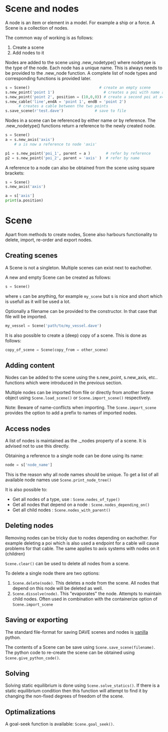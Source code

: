 # Scene and nodes
A node is an item or element in a model. For example a ship or a force.
A Scene is a collection of nodes.

The common way of working is as follows:

1. Create a scene
2. Add nodes to it

Nodes are added to the scene using .new_nodetype() where nodetype is the type of the node. Each node has a unique name. This is always needs to be provided to the .new_node function.
A complete list of node types and corresponding functions is provided later.

```python
s = Scene()                               # create an empty scene
s.new_point('point 1')                      # creates a poi with name anchor
s.new_point('point 2', position = (10,0,0)) # create a second poi at x=10
s.new_cable('line',endA = 'point 1', endB = 'point 2')
	  # creates a cable between the two points
s.save_scene(r'test.dave')              # save to file
```

Nodes in a scene can be referenced by either name or by reference.
The .new_nodetype() functions return a reference to the newly created node.

```python
s = Scene()
a = s.new_axis('axis')
	# a is now a reference to node 'axis'

p1 = s.new_point('poi_1', parent = a )       # refer by reference
p2 = s.new_point('poi_2', parent = 'axis' )  # refer by name
```

A reference to a node can also be obtained from the scene using square brackets:

```python
s = Scene()
s.new_axis('axis')

a = s['axis']
print(a.position)
```


# Scene

Apart from methods to create nodes, Scene also harbours functionality to delete, import, re-order and export nodes.

## Creating scenes

A Scene is not a singleton. Multiple scenes can exist next to eachother.

A new and empty Scene can be created as follows:

```python
s = Scene()
```

 where `s` can be anything, for example `my_scene` but s is nice and short which is usefull as it will be used a lot.

 Optionally a filename can be provided to the constructor. In that case that file will be imported.
 
```python
my_vessel = Scene('path/to/my_vessel.dave')
```

It is also possible to create a (deep) copy of a scene. This is done as follows:

```python
copy_of_scene = Scene(copy_from = other_scene)
```


## Adding content

Nodes can be added to the scene using the s.new_point, s.new_axis, etc.. functions which were introduced in the previous section.


Multiple nodes can be imported from file or directly from another Scene object using `Scene.load_scene()` or `Scene.import_scene()` respectively.

Note: Beware of name-conflicts when importing. The `Scene.import_scene` provides the option to add a prefix to names of imported nodes.


## Access nodes

A list of nodes is maintained as the ._nodes property of a scene. It is advised not to use this directly.

Obtaining a reference to a single node can be done using its name:

```python
node = s['node_name']
```

This is the reason why all node names should be unique. To get a list of all available node names use `Scene.print_node_tree()`

It is also possible to:

- Get all nodes of a type, use : `Scene.nodes_of_type()`
- Get all nodes that depend on a node : `Scene.nodes_depending_on()`
- Get all child nodes : `Scene.nodes_with_parent()`

## Deleting nodes

Removing nodes can be tricky due to nodes depending on eachother. For example deleting a poi which is also used a endpoint for a cable will cause problems for that cable.
The same applies to axis systems with nodes on it (children)

`Scene.clear()` can be used to delete all nodes from a scene.

To delete a single node there are two options:

1. `Scene.delete(node)`. This deletes a node from the scene. All nodes that depend on this node will be deleted as well.
2. `Scene.dissolve(node)`. This "evaporates" the node. Attempts to maintain child nodes. Often used in combination with the containerize option of `Scene.import_scene`

## Saving or exporting

The standard file-format for saving DAVE scenes and nodes is [vanilla](https://en.wikipedia.org/wiki/Vanilla_software) python.

The contents of a Scene can be save using `Scene.save_scene(filename)`. The python code to re-create the scene can be obtained using `Scene.give_python_code()`.

## Solving

Solving static equilibrium is done using `Scene.solve_statics()`. If there is a static equilibrium condition then this function will attempt to find it by changing the non-fixed degrees of freedom of the scene.

## Optimalizations

A goal-seek function is available: `Scene.goal_seek()`.